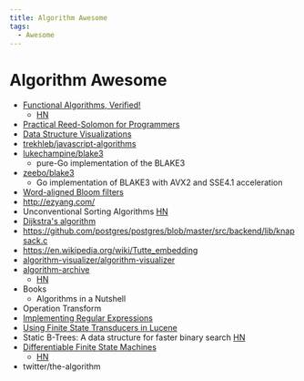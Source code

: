 ```yaml
---
title: Algorithm Awesome
tags:
  - Awesome
---
```


# Algorithm Awesome

- [Functional Algorithms, Verified!](https://functional-algorithms-verified.org/)
  - [HN](https://news.ycombinator.com/item?id=28884229)
- [Practical Reed-Solomon for Programmers](https://berthub.eu/articles/posts/reed-solomon-for-programmers/)
- [Data Structure Visualizations](https://www.cs.usfca.edu/~galles/visualization/Algorithms.html)
- [trekhleb/javascript-algorithms](https://github.com/trekhleb/javascript-algorithms)
- [lukechampine/blake3](https://github.com/lukechampine/blake3)
  - pure-Go implementation of the BLAKE3
- [zeebo/blake3](https://github.com/zeebo/blake3)
  - Go implementation of BLAKE3 with AVX2 and SSE4.1 acceleration
- [Word-aligned Bloom filters](https://lemire.me/blog/2021/10/03/word-aligned-bloom-filters/)
- http://ezyang.com/
- Unconventional Sorting Algorithms [HN](https://news.ycombinator.com/item?id=28946451)
- [Dijkstra's algorithm](https://en.wikipedia.org/wiki/Dijkstra%27s_algorithm)
- https://github.com/postgres/postgres/blob/master/src/backend/lib/knapsack.c
- https://en.wikipedia.org/wiki/Tutte_embedding
- [algorithm-visualizer/algorithm-visualizer](https://github.com/algorithm-visualizer/algorithm-visualizer)
- [algorithm-archive](https://www.algorithm-archive.org/)
  - [HN](https://news.ycombinator.com/item?id=29138991)
- Books
  - Algorithms in a Nutshell
- Operation Transform
- [Implementing Regular Expressions](https://swtch.com/~rsc/regexp/)
- [Using Finite State Transducers in Lucene](https://blog.mikemccandless.com/2010/12/using-finite-state-transducers-in.html)
- Static B-Trees: A data structure for faster binary search  [HN](https://news.ycombinator.com/item?id=30376140)
- [Differentiable Finite State Machines](https://google-research.github.io/self-organising-systems/2022/diff-fsm/)
  - [HN](https://news.ycombinator.com/item?id=31663702)
- twitter/the-algorithm
